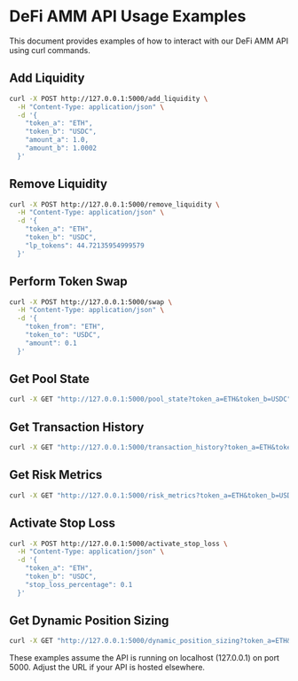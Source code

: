 # DeFi AMM API Usage Examples

This document provides examples of how to interact with our DeFi AMM API using curl commands.

## Add Liquidity

```bash
curl -X POST http://127.0.0.1:5000/add_liquidity \
  -H "Content-Type: application/json" \
  -d '{
    "token_a": "ETH",
    "token_b": "USDC",
    "amount_a": 1.0,
    "amount_b": 1.0002
  }'
```

## Remove Liquidity

```bash
curl -X POST http://127.0.0.1:5000/remove_liquidity \
  -H "Content-Type: application/json" \
  -d '{
    "token_a": "ETH",
    "token_b": "USDC",
    "lp_tokens": 44.72135954999579
  }'
```

## Perform Token Swap

```bash
curl -X POST http://127.0.0.1:5000/swap \
  -H "Content-Type: application/json" \
  -d '{
    "token_from": "ETH",
    "token_to": "USDC",
    "amount": 0.1
  }'
```

## Get Pool State

```bash
curl -X GET "http://127.0.0.1:5000/pool_state?token_a=ETH&token_b=USDC"
```

## Get Transaction History

```bash
curl -X GET "http://127.0.0.1:5000/transaction_history?token_a=ETH&token_b=USDC"
```

## Get Risk Metrics

```bash
curl -X GET "http://127.0.0.1:5000/risk_metrics?token_a=ETH&token_b=USDC"
```

## Activate Stop Loss

```bash
curl -X POST http://127.0.0.1:5000/activate_stop_loss \
  -H "Content-Type: application/json" \
  -d '{
    "token_a": "ETH",
    "token_b": "USDC",
    "stop_loss_percentage": 0.1
  }'
```

## Get Dynamic Position Sizing

```bash
curl -X GET "http://127.0.0.1:5000/dynamic_position_sizing?token_a=ETH&token_b=USDC&risk_factor=0.02"
```

These examples assume the API is running on localhost (127.0.0.1) on port 5000. Adjust the URL if your API is hosted elsewhere.
